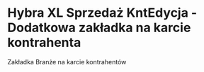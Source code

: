 # Hybra XL Sprzedaż KntEdycja - Dodatkowa zakładka na karcie kontrahenta
Zakładka Branże na karcie kontrahentów
